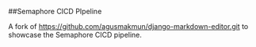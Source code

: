 ##Semaphore CICD PIpeline

A fork of https://github.com/agusmakmun/django-markdown-editor.git to showcase the Semaphore CICD pipeline.
